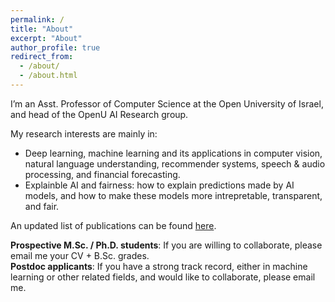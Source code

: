 ```yaml
---
permalink: /
title: "About"
excerpt: "About"
author_profile: true
redirect_from: 
  - /about/
  - /about.html
---
```


I’m an Asst. Professor of Computer Science at the Open University of Israel, and head of the OpenU AI Research group.

My research interests are mainly in:
- Deep learning, machine learning and its applications in computer vision, natural language understanding, recommender systems, speech & audio processing, and financial forecasting.
- Explainble AI and fairness: how to explain predictions made by AI models, and how to make these models more intrepretable, transparent, and fair.

An updated list of publications can be found [here](https://scholar.google.com/citations?user=gLs4d6oAAAAJ&hl=en).

**Prospective M.Sc. / Ph.D. students**: If you are willing to collaborate, please email me your CV + B.Sc. grades.\
**Postdoc applicants**: If you have a strong track record, either in machine learning or other related fields, and would like to collaborate, please email me.
